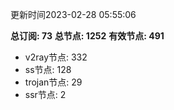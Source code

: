 更新时间2023-02-28 05:55:06

**总订阅: 73**
**总节点: 1252**
**有效节点: 491**
- v2ray节点: 332
- ss节点: 128
- trojan节点: 29
- ssr节点: 2
